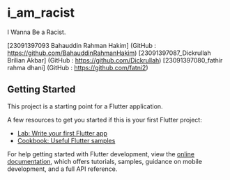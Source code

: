 # i_am_racist

I Wanna Be a Racist.

[23091397093 Bahauddin Rahman Hakim]    (GitHub : https://github.com/BahauddinRahmanHakim)
[23091397087_Dickrullah Brilian Akbar]  (GitHub : https://github.com/Dickrullah)
[23091397080_fathir rahma dhani]        (GitHub : https://github.com/fatni2)

## Getting Started

This project is a starting point for a Flutter application.

A few resources to get you started if this is your first Flutter project:

- [Lab: Write your first Flutter app](https://docs.flutter.dev/get-started/codelab)
- [Cookbook: Useful Flutter samples](https://docs.flutter.dev/cookbook)

For help getting started with Flutter development, view the
[online documentation](https://docs.flutter.dev/), which offers tutorials,
samples, guidance on mobile development, and a full API reference.
